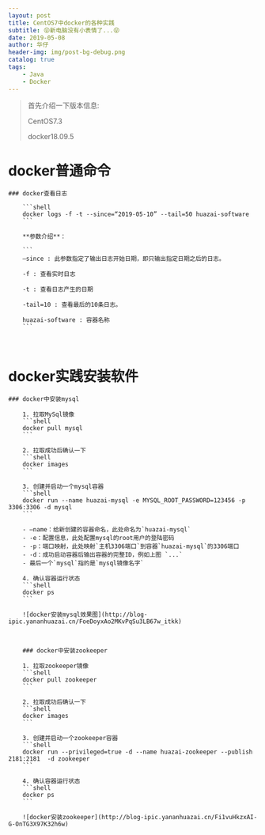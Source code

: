 ```yaml
---
layout: post
title: CentOS7中docker的各种实践
subtitle: 😝新电脑没有小表情了...😝
date: 2019-05-08
author: 华仔
header-img: img/post-bg-debug.png
catalog: true
tags:
    - Java
    - Docker
---
```


> 首先介绍一下版本信息:
>
> CentOS7.3
>
> docker18.09.5


# docker普通命令

	### docker查看日志
	
		```shell
		docker logs -f -t --since=“2019-05-10” --tail=50 huazai-software
		```
		
		**参数介绍**：
		
		```
		–since : 此参数指定了输出日志开始日期，即只输出指定日期之后的日志。
		
		-f : 查看实时日志
		
		-t : 查看日志产生的日期
		
		-tail=10 : 查看最后的10条日志。
		
		huazai-software : 容器名称
		```

​	

# docker实践安装软件

	### docker中安装mysql
		
		1. 拉取MySql镜像
		```shell
		docker pull mysql
		```
		
		2. 拉取成功后确认一下
		```shell
		docker images
		```
		
		3. 创建并启动一个mysql容器
		```shell
		docker run --name huazai-mysql -e MYSQL_ROOT_PASSWORD=123456 -p 3306:3306 -d mysql
		```
		
		- –name：给新创建的容器命名，此处命名为`huazai-mysql`
		- -e：配置信息，此处配置mysql的root用户的登陆密码
		- -p：端口映射，此处映射`主机3306端口`到容器`huazai-mysql`的3306端口
		- -d：成功启动容器后输出容器的完整ID，例如上图 `...`
		- 最后一个`mysql`指的是`mysql镜像名字`
		
		4. 确认容器运行状态
		```shell
		docker ps
		```
		
		![docker安装mysql效果图](http://blog-ipic.yananhuazai.cn/FoeDoyxAo2MKvPqSu3LB67w_itkk)
		
		
		
		### docker中安装zookeeper
		
		1. 拉取zookeeper镜像
		```shell
		docker pull zookeeper
		```
		
		2. 拉取成功后确认一下
		```shell
		docker images
		```
		
		3. 创建并启动一个zookeeper容器
		```shell
		docker run --privileged=true -d --name huazai-zookeeper --publish 2181:2181  -d zookeeper
		```
		
		4. 确认容器运行状态
		```shell
		docker ps
		```
		
		![docker安装zookeeper](http://blog-ipic.yananhuazai.cn/Fi1vuHkzxAI-G-OnTG3X97K32h6w)
		


